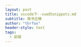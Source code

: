 ```yaml
---
layout: post
title: vscode下--vue的snippets.md
subtitle: 简书迁移
author: "thrfox"
header-style: text
tags:
  - 前端
---
```


```

```
